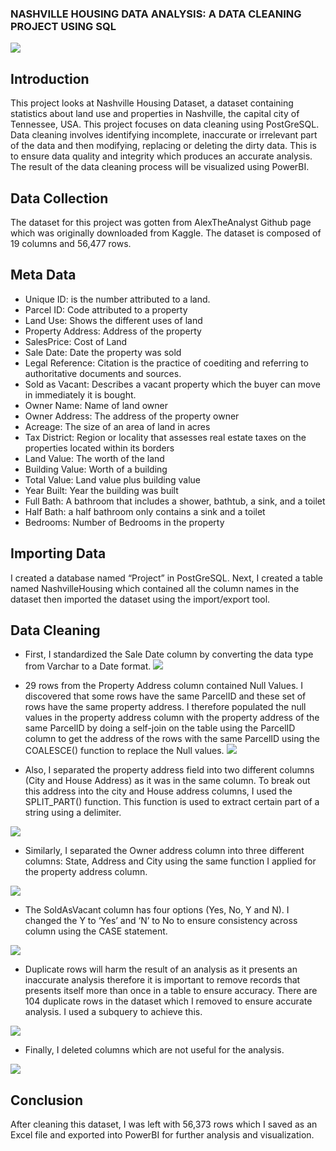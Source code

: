 ### NASHVILLE HOUSING DATA ANALYSIS: A DATA CLEANING PROJECT USING SQL

![](Housing.jpg)

## Introduction
This project looks at Nashville Housing Dataset, a dataset containing statistics about land use and properties in Nashville, the capital city of Tennessee, USA. This project focuses on data cleaning using PostGreSQL. Data cleaning involves identifying incomplete, inaccurate or irrelevant part of the data and then modifying, replacing or deleting the dirty data. This is to ensure data quality and integrity which produces an accurate analysis. The result of the data cleaning process will be visualized using PowerBI.

## Data Collection
The dataset for this project was gotten from AlexTheAnalyst Github page which was originally downloaded from Kaggle. The dataset is composed of 19 columns and 56,477 rows. 

## Meta Data
- Unique ID: is the number attributed to a land.
- Parcel ID: Code attributed to a property
- Land Use: Shows the different uses of land
- Property Address: Address of the property
- SalesPrice: Cost of Land
-	Sale Date: Date the property was sold
- Legal Reference: Citation is the practice of coediting and referring to authoritative documents and sources.
- Sold as Vacant: Describes a vacant property which the buyer can move in immediately it is bought.
- Owner Name: Name of land owner
- Owner Address: The address of the property owner
- Acreage: The size of an area of land in acres
- Tax District: Region or locality that assesses real estate taxes on the properties located within its borders
- Land Value: The worth of the land
- Building Value: Worth of a building
- Total Value: Land value plus building value
- Year Built: Year the building was built
- Full Bath: A bathroom that includes a shower, bathtub, a sink, and a toilet
- Half Bath: a half bathroom only contains a sink and a toilet
- Bedrooms: Number of Bedrooms in the property

## Importing Data
I created a database named “Project” in PostGreSQL. Next, I created a table named NashvilleHousing which contained all the column names in the dataset then imported the dataset using the import/export tool. 

## Data Cleaning
- First, I standardized the Sale Date column by converting the data type from Varchar to a Date format.
  ![](Number_1.PNG)
   
-  29 rows from the Property Address column contained Null Values. I discovered that some rows have the same ParcelID and these set of rows have the same property address. I therefore populated the null values in the property address column with the property address of the same ParcelID by doing a self-join on the table using the ParcelID column to get the address of the rows with the same ParcelID using the COALESCE() function to replace the Null values.
  ![](Number_2.PNG)

-  Also, I separated the property address field into two different columns (City and House Address) as it was in the same column. To break out this address into the city and House address columns, I used the SPLIT_PART() function. This function is used to extract certain part of a string using a delimiter.
 
  ![](Number_3.PNG)

-  Similarly, I separated the Owner address column into three different columns: State, Address and City using the same function I applied for the property   address column.
  
  ![](Number_4.PNG)

-  The SoldAsVacant column has four options (Yes, No, Y and N). I changed the Y to ‘Yes’ and ‘N’ to No to ensure consistency across column using the CASE   statement.
  
  ![](Number_5.PNG)

-  Duplicate rows will harm the result of an analysis as it presents an inaccurate analysis therefore it is important to remove records that presents itself more  than once in a table to ensure accuracy. There are 104 duplicate rows in the dataset which I removed to ensure accurate analysis. I used a subquery to achieve this.
  
  ![](Number_6.PNG)

-  Finally, I deleted columns which are not useful for the analysis.
  
  ![](Number_7.PNG)

  
## Conclusion
After cleaning this dataset, I was left with 56,373 rows which I saved as an Excel file and exported into PowerBI for further analysis and visualization.
